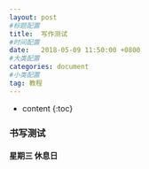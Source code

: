 ```yaml
---
layout: post
#标题配置
title:  写作测试
#时间配置
date:   2018-05-09 11:50:00 +0800
#大类配置
categories: document
#小类配置
tag: 教程
---
```


* content
{:toc}



### 书写测试

#### 星期三 休息日
